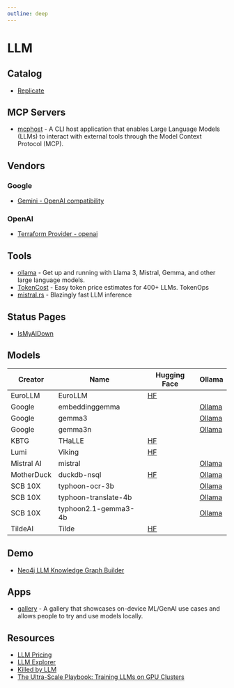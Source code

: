 ```yaml
---
outline: deep
---
```


# LLM

## Catalog

- [Replicate](https://replicate.com/explore)

## MCP Servers

- [mcphost](https://github.com/mark3labs/mcphost) - A CLI host application that enables Large Language Models (LLMs) to
  interact with external tools through the Model Context Protocol (MCP).

## Vendors

### Google

- [Gemini - OpenAI compatibility ](https://ai.google.dev/gemini-api/docs/openai)

### OpenAI

- [Terraform Provider - openai](https://registry.terraform.io/providers/mkdev-me/openai/latest/docs)

## Tools

- [ollama](https://github.com/ollama/ollama) - Get up and running with Llama 3, Mistral, Gemma, and other large language
  models.
- [TokenCost](https://github.com/AgentOps-AI/tokencost) - Easy token price estimates for 400+ LLMs. TokenOps
- [mistral.rs](https://github.com/EricLBuehler/mistral.rs) - Blazingly fast LLM inference

## Status Pages

- [IsMyAIDown](https://ismyaidown.com/)

## Models

| Creator    | Name                 | Hugging Face                                                  | Ollama                                                   |
|------------|----------------------|---------------------------------------------------------------|----------------------------------------------------------|
| EuroLLM    | EuroLLM              | [HF](https://huggingface.co/utter-project/EuroLLM-9B)         |                                                          |
| Google     | embeddinggemma       |                                                               | [Ollama](https://ollama.com/library/embeddinggemma)      |
| Google     | gemma3               |                                                               | [Ollama](https://ollama.com/library/gemma3)              |
| Google     | gemma3n              |                                                               | [Ollama](https://ollama.com/library/gemma3n)             |
| KBTG       | THaLLE               | [HF](https://huggingface.co/KBTG-Labs/THaLLE-0.1-7B-fa)       |                                                          |
| Lumi       | Viking               | [HF](https://huggingface.co/LumiOpen/Viking-7B)               |                                                          |
| Mistral AI | mistral              |                                                               | [Ollama](https://ollama.com/library/mistral)             |
| MotherDuck | duckdb-nsql          | [HF](https://huggingface.co/motherduckdb/DuckDB-NSQL-7B-v0.1) | [Ollama](https://ollama.com/library/duckdb-nsql)         |
| SCB 10X    | typhoon-ocr-3b       |                                                               | [Ollama](https://ollama.com/scb10x/typhoon-ocr-3b)       |
| SCB 10X    | typhoon-translate-4b |                                                               | [Ollama](https://ollama.com/scb10x/typhoon-translate-4b) |
| SCB 10X    | typhoon2.1-gemma3-4b |                                                               | [Ollama](https://ollama.com/scb10x/typhoon2.1-gemma3-4b) |
| TildeAI    | Tilde                | [HF](https://huggingface.co/TildeAI/TildeOpen-30b)            |                                                          |

## Demo

- [Neo4j LLM Knowledge Graph Builder](https://neo4j.com/labs/genai-ecosystem/llm-graph-builder/)

## Apps

- [gallery](https://github.com/google-ai-edge/gallery) - A gallery that showcases on-device ML/GenAI use cases and
  allows people to try and use models locally.

## Resources

- [LLM Pricing](https://www.botgenuity.com/tools/llm-pricing)
- [LLM Explorer](https://llm.extractum.io/list/?small)
- [Killed by LLM](https://r0bk.github.io/killedbyllm/)
- [The Ultra-Scale Playbook: Training LLMs on GPU Clusters](https://huggingface.co/spaces/nanotron/ultrascale-playbook)

